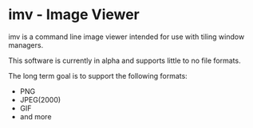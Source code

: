 imv - Image Viewer
==================

imv is a command line image viewer intended for use with tiling window managers.

This software is currently in alpha and supports little to no file formats.

The long term goal is to support the following formats:

* PNG
* JPEG(2000)
* GIF
* and more
